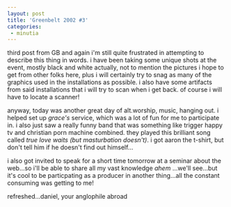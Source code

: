 ```yaml
---
layout: post
title: 'Greenbelt 2002 #3'
categories:
 - minutia
---
```


third post from GB and again i'm still quite frustrated in attempting to describe this thing in words. i have been taking some unique shots at the event, mostly black and white actually, not to mention the pictures i hope to get from other folks here, plus i will certainly try to snag as many of the graphics used in the installations as possible. i also have some artifacts from said installations that i will try to scan when i get back. of course i will have to locate a scanner!

anyway, today was another great day of alt.worship, music, hanging out. i helped set up _grace's_ service, which was a lot of fun for me to participate in. i also just saw a really funny band that was something like trigger happy tv and christian porn machine combined. they played this brilliant song called _true love waits (but masturbation doesn't)_. i got aaron the t-shirt, but don't tell him if he doesn't find out himself...

i also got invited to speak for a short time tomorrow at a seminar about the web...so i'll be able to share all my vast knowledge *ahem* ...we'll see...but it's cool to be particpating as a producer in another thing...all the constant consuming was getting to me!

refreshed...daniel, your anglophile abroad

